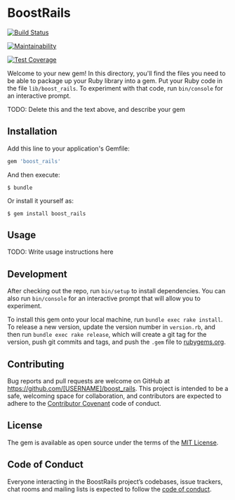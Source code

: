 # BoostRails

[![Build Status](https://travis-ci.org/kenneth1870/boost_rails.svg?branch=master)](https://travis-ci.org/kenneth1870/boost_rails)

[![Maintainability](https://api.codeclimate.com/v1/badges/9dac6edb4124c0c20dff/maintainability)](https://codeclimate.com/github/kenneth1870/boost_rails/maintainability)

[![Test Coverage](https://api.codeclimate.com/v1/badges/9dac6edb4124c0c20dff/test_coverage)](https://codeclimate.com/github/kenneth1870/boost_rails/test_coverage)

Welcome to your new gem! In this directory, you'll find the files you need to be able to package up your Ruby library into a gem. Put your Ruby code in the file `lib/boost_rails`. To experiment with that code, run `bin/console` for an interactive prompt.

TODO: Delete this and the text above, and describe your gem

## Installation

Add this line to your application's Gemfile:

```ruby
gem 'boost_rails'
```

And then execute:

    $ bundle

Or install it yourself as:

    $ gem install boost_rails

## Usage

TODO: Write usage instructions here

## Development

After checking out the repo, run `bin/setup` to install dependencies. You can also run `bin/console` for an interactive prompt that will allow you to experiment.

To install this gem onto your local machine, run `bundle exec rake install`. To release a new version, update the version number in `version.rb`, and then run `bundle exec rake release`, which will create a git tag for the version, push git commits and tags, and push the `.gem` file to [rubygems.org](https://rubygems.org).

## Contributing

Bug reports and pull requests are welcome on GitHub at https://github.com/[USERNAME]/boost_rails. This project is intended to be a safe, welcoming space for collaboration, and contributors are expected to adhere to the [Contributor Covenant](http://contributor-covenant.org) code of conduct.

## License

The gem is available as open source under the terms of the [MIT License](http://opensource.org/licenses/MIT).

## Code of Conduct

Everyone interacting in the BoostRails project’s codebases, issue trackers, chat rooms and mailing lists is expected to follow the [code of conduct](https://github.com/[USERNAME]/boost_rails/blob/master/CODE_OF_CONDUCT.md).
